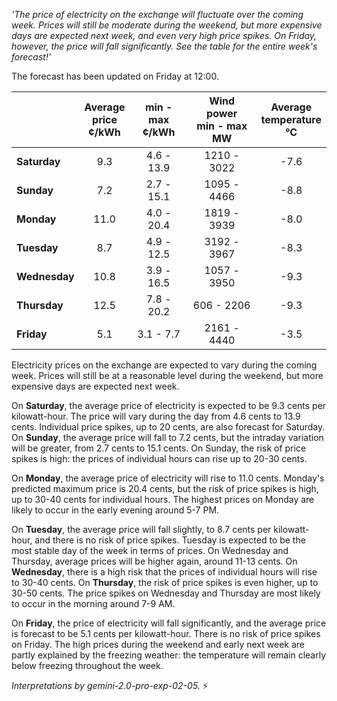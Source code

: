 *'The price of electricity on the exchange will fluctuate over the coming week. Prices will still be moderate during the weekend, but more expensive days are expected next week, and even very high price spikes. On Friday, however, the price will fall significantly. See the table for the entire week's forecast!'*

The forecast has been updated on Friday at 12:00.

|    | Average<br>price<br>¢/kWh | min - max<br>¢/kWh | Wind power<br>min - max<br>MW | Average<br>temperature<br>°C |
|:-------------|:----------------:|:----------------:|:-------------:|:-------------:|
| **Saturday**  | 9.3 | 4.6 - 13.9  | 1210 - 3022 | -7.6 |
| **Sunday** | 7.2 | 2.7 - 15.1  | 1095 - 4466 | -8.8 |
| **Monday** | 11.0 | 4.0 - 20.4 | 1819 - 3939 | -8.0 |
| **Tuesday**   | 8.7 | 4.9 - 12.5  | 3192 - 3967 | -8.3 |
| **Wednesday**| 10.8 | 3.9 - 16.5 | 1057 - 3950 | -9.3 |
| **Thursday**  | 12.5 | 7.8 - 20.2  | 606 - 2206  | -9.3 |
| **Friday** | 5.1 | 3.1 - 7.7   | 2161 - 4440 | -3.5 |

Electricity prices on the exchange are expected to vary during the coming week. Prices will still be at a reasonable level during the weekend, but more expensive days are expected next week.

On **Saturday**, the average price of electricity is expected to be 9.3 cents per kilowatt-hour. The price will vary during the day from 4.6 cents to 13.9 cents. Individual price spikes, up to 20 cents, are also forecast for Saturday. On **Sunday**, the average price will fall to 7.2 cents, but the intraday variation will be greater, from 2.7 cents to 15.1 cents. On Sunday, the risk of price spikes is high: the prices of individual hours can rise up to 20-30 cents.

On **Monday**, the average price of electricity will rise to 11.0 cents. Monday's predicted maximum price is 20.4 cents, but the risk of price spikes is high, up to 30-40 cents for individual hours. The highest prices on Monday are likely to occur in the early evening around 5-7 PM.

On **Tuesday**, the average price will fall slightly, to 8.7 cents per kilowatt-hour, and there is no risk of price spikes. Tuesday is expected to be the most stable day of the week in terms of prices. On Wednesday and Thursday, average prices will be higher again, around 11-13 cents. On **Wednesday**, there is a high risk that the prices of individual hours will rise to 30-40 cents. On **Thursday**, the risk of price spikes is even higher, up to 30-50 cents. The price spikes on Wednesday and Thursday are most likely to occur in the morning around 7-9 AM.

On **Friday**, the price of electricity will fall significantly, and the average price is forecast to be 5.1 cents per kilowatt-hour. There is no risk of price spikes on Friday. The high prices during the weekend and early next week are partly explained by the freezing weather: the temperature will remain clearly below freezing throughout the week.

*Interpretations by gemini-2.0-pro-exp-02-05.* ⚡️

